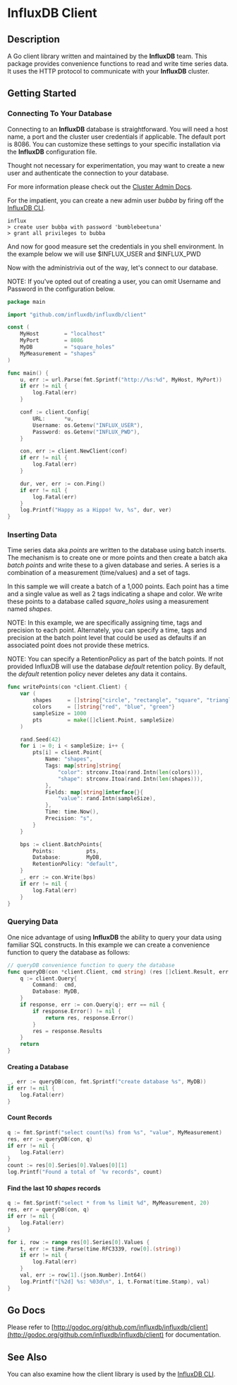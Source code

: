 # InfluxDB Client

## Description

A Go client library written and maintained by the **InfluxDB** team.
This package provides convenience functions to read and write time series data.
It uses the HTTP protocol to communicate with your **InfluxDB** cluster.


## Getting Started

### Connecting To Your Database

Connecting to an **InfluxDB** database is straightforward. You will need a host
name, a port and the cluster user credentials if applicable. The default port is 8086.
You can customize these settings to your specific installation via the
**InfluxDB** configuration file.

Thought not necessary for experimentation, you may want to create a new user
and authenticate the connection to your database.

For more information please check out the
[Cluster Admin Docs](http://influxdb.com/docs/v0.9/query_language/database_administration.html).

For the impatient, you can create a new admin user _bubba_ by firing off the
[InfluxDB CLI](https://github.com/influxdb/influxdb/blob/master/cmd/influx/main.go).

```shell
influx
> create user bubba with password 'bumblebeetuna'
> grant all privileges to bubba
```

And now for good measure set the credentials in you shell environment.
In the example below we will use $INFLUX_USER and $INFLUX_PWD

Now with the administrivia out of the way, let's connect to our database.

NOTE: If you've opted out of creating a user, you can omit Username and Password in
the configuration below.

```go
package main

import "github.com/influxdb/influxdb/client"

const (
	MyHost        = "localhost"
	MyPort        = 8086
	MyDB          = "square_holes"
	MyMeasurement = "shapes"
)

func main() {
	u, err := url.Parse(fmt.Sprintf("http://%s:%d", MyHost, MyPort))
	if err != nil {
		log.Fatal(err)
	}

	conf := client.Config{
		URL:      *u,
		Username: os.Getenv("INFLUX_USER"),
		Password: os.Getenv("INFLUX_PWD"),
	}

	con, err := client.NewClient(conf)
	if err != nil {
		log.Fatal(err)
	}

	dur, ver, err := con.Ping()
	if err != nil {
		log.Fatal(err)
	}
	log.Printf("Happy as a Hippo! %v, %s", dur, ver)
}

```

### Inserting Data

Time series data aka *points* are written to the database using batch inserts.
The mechanism is to create one or more points and then create a batch aka *batch points*
and write these to a given database and series. A series is a combination of a
measurement (time/values) and a set of tags.

In this sample we will create a batch of a 1,000 points. Each point has a time and
a single value as well as 2 tags indicating a shape and color. We write these points
to a database called _square_holes_ using a measurement named _shapes_.

NOTE: In this example, we are specifically assigning time, tags and precision
to each point. Alternately, you can specify a time, tags and precision at
the batch point level that could be used as defaults if an associated point
does not provide these metrics.

NOTE: You can specify a RetentionPolicy as part of the batch points. If not
provided InfluxDB will use the database _default_ retention policy. By default, the _default_
retention policy never deletes any data it contains.

```go
func writePoints(con *client.Client) {
	var (
		shapes     = []string{"circle", "rectangle", "square", "triangle"}
		colors     = []string{"red", "blue", "green"}
		sampleSize = 1000
		pts        = make([]client.Point, sampleSize)
	)

	rand.Seed(42)
	for i := 0; i < sampleSize; i++ {
		pts[i] = client.Point{
			Name: "shapes",
			Tags: map[string]string{
				"color": strconv.Itoa(rand.Intn(len(colors))),
				"shape": strconv.Itoa(rand.Intn(len(shapes))),
			},
			Fields: map[string]interface{}{
				"value": rand.Intn(sampleSize),
			},
			Time: time.Now(),
			Precision: "s",
		}
	}

	bps := client.BatchPoints{
		Points:          pts,
		Database:        MyDB,
		RetentionPolicy: "default",
	}
	_, err := con.Write(bps)
	if err != nil {
		log.Fatal(err)
	}
}
```


### Querying Data

One nice advantage of using **InfluxDB** the ability to query your data using familiar
SQL constructs. In this example we can create a convenience function to query the database
as follows:

```go
// queryDB convenience function to query the database
func queryDB(con *client.Client, cmd string) (res []client.Result, err error) {
	q := client.Query{
		Command:  cmd,
		Database: MyDB,
	}
	if response, err := con.Query(q); err == nil {
		if response.Error() != nil {
			return res, response.Error()
		}
		res = response.Results
	}
	return
}
```

#### Creating a Database
```go
_, err := queryDB(con, fmt.Sprintf("create database %s", MyDB))
if err != nil {
	log.Fatal(err)
}
```

#### Count Records
```go
q := fmt.Sprintf("select count(%s) from %s", "value", MyMeasurement)
res, err := queryDB(con, q)
if err != nil {
	log.Fatal(err)
}
count := res[0].Series[0].Values[0][1]
log.Printf("Found a total of `%v records", count)

```

#### Find the last 10 _shapes_ records

```go
q := fmt.Sprintf("select * from %s limit %d", MyMeasurement, 20)
res, err = queryDB(con, q)
if err != nil {
	log.Fatal(err)
}

for i, row := range res[0].Series[0].Values {
	t, err := time.Parse(time.RFC3339, row[0].(string))
	if err != nil {
		log.Fatal(err)
	}
	val, err := row[1].(json.Number).Int64()
	log.Printf("[%2d] %s: %03d\n", i, t.Format(time.Stamp), val)
}
```

## Go Docs

Please refer to
[http://godoc.org/github.com/influxdb/influxdb/client](http://godoc.org/github.com/influxdb/influxdb/client)
for documentation.

## See Also

You can also examine how the client library is used by the
[InfluxDB CLI](https://github.com/influxdb/influxdb/blob/master/cmd/influx/main.go).
